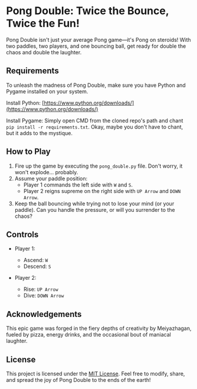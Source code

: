 # Pong Double: Twice the Bounce, Twice the Fun!

Pong Double isn't just your average Pong game—it's Pong on steroids! With two paddles, two players, and one bouncing ball, get ready for double the chaos and double the laughter.

## Requirements

To unleash the madness of Pong Double, make sure you have Python and Pygame installed on your system.

Install Python: [https://www.python.org/downloads/](https://www.python.org/downloads/)

Install Pygame: Simply open CMD from the cloned repo's path and chant `pip install -r requirements.txt`. Okay, maybe you don't have to chant, but it adds to the mystique.

## How to Play

1. Fire up the game by executing the `pong_double.py` file. Don't worry, it won't explode... probably.
2. Assume your paddle position:
    - Player 1 commands the left side with `W` and `S`.
    - Player 2 reigns supreme on the right side with `UP Arrow` and `DOWN Arrow`.
3. Keep the ball bouncing while trying not to lose your mind (or your paddle). Can you handle the pressure, or will you surrender to the chaos?

## Controls

- Player 1:
  - Ascend: `W`
  - Descend: `S`
  
- Player 2:
  - Rise: `UP Arrow`
  - Dive: `DOWN Arrow`

## Acknowledgements

This epic game was forged in the fiery depths of creativity by Meiyazhagan, fueled by pizza, energy drinks, and the occasional bout of maniacal laughter.

## License

This project is licensed under the [MIT License](LICENSE). Feel free to modify, share, and spread the joy of Pong Double to the ends of the earth!
